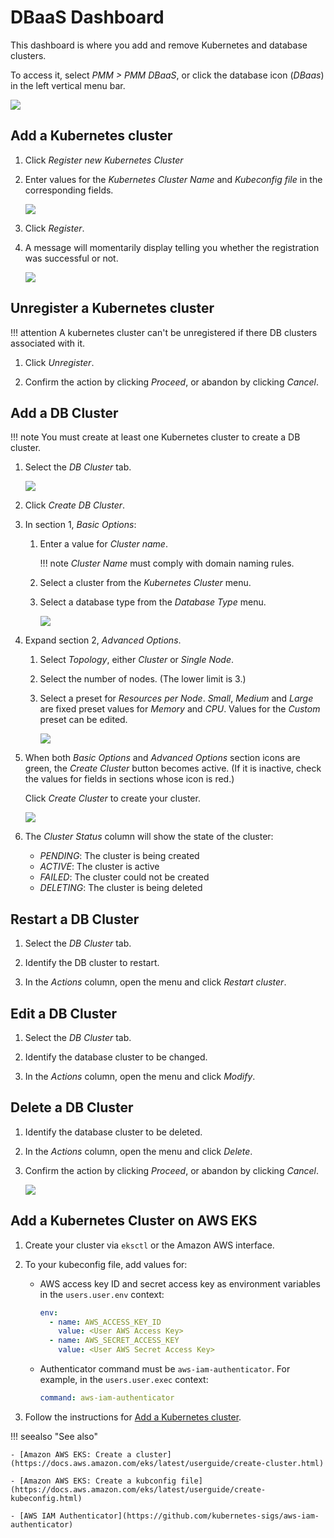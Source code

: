 # DBaaS Dashboard

This dashboard is where you add and remove Kubernetes and database clusters.

To access it, select *PMM > PMM DBaaS*, or click the database icon (*DBaas*) in the left vertical menu bar.

![](../_images/PMM_DBaaS_Kubernetes_Cluster_Panel.jpg)

## Add a Kubernetes cluster

1. Click *Register new Kubernetes Cluster*

2. Enter values for the *Kubernetes Cluster Name* and *Kubeconfig file* in the corresponding fields.

    ![](../_images/PMM_DBaaS_Kubernetes_Cluster_Details.jpg)

3. Click *Register*.

4. A message will momentarily display telling you whether the registration was successful or not.

    ![](../_images/PMM_DBaaS_Kubernetes_Cluster_Added.jpg)

## Unregister a Kubernetes cluster

!!! attention
    A kubernetes cluster can't be unregistered if there DB clusters associated with it.

1. Click *Unregister*.

2. Confirm the action by clicking *Proceed*, or abandon by clicking *Cancel*.

## Add a DB Cluster

!!! note
    You must create at least one Kubernetes cluster to create a DB cluster.

1. Select the *DB Cluster* tab.

    ![](../_images/PMM_DBaaS_DB_Cluster_Panel.jpg)

2. Click *Create DB Cluster*.

3. In section 1, *Basic Options*:

    1. Enter a value for *Cluster name*.

        !!! note
            *Cluster Name* must comply with domain naming rules.

    2. Select a cluster from the *Kubernetes Cluster* menu.

    3. Select a database type from the *Database Type* menu.

        ![](../_images/PMM_DBaaS_DB_Cluster_Basic_Options_Filled.jpg)

4. Expand section 2, *Advanced Options*.

    1. Select *Topology*, either *Cluster* or *Single Node*.

    2. Select the number of nodes. (The lower limit is 3.)

    3. Select a preset for *Resources per Node*. *Small*, *Medium* and *Large* are fixed preset values for *Memory* and *CPU*. Values for the *Custom* preset can be edited.

         ![](../_images/PMM_DBaaS_DB_Cluster_Advanced_Options.jpg)

5. When both *Basic Options* and *Advanced Options* section icons are green, the *Create Cluster* button becomes active. (If it is inactive, check the values for fields in sections whose icon is red.)

    Click *Create Cluster* to create your cluster.

    ![](../_images/PMM_DBaaS_DB_Cluster_Created.png)

6. The *Cluster Status* column will show the state of the cluster:

    - *PENDING*: The cluster is being created
    - *ACTIVE*: The cluster is active
    - *FAILED*: The cluster could not be created
    - *DELETING*: The cluster is being deleted

## Restart a DB Cluster

1. Select the *DB Cluster* tab.

2. Identify the DB cluster to restart.

3. In the *Actions* column, open the menu and click *Restart cluster*.

## Edit a DB Cluster

1. Select the *DB Cluster* tab.

2. Identify the database cluster to be changed.

3. In the *Actions* column, open the menu and click *Modify*.

## Delete a DB Cluster

1. Identify the database cluster to be deleted.

2. In the *Actions* column, open the menu and click *Delete*.

3. Confirm the action by clicking *Proceed*, or abandon by clicking *Cancel*.

    ![](../_images/PMM_DBaaS_DB_Cluster_Delete.png)

## Add a Kubernetes Cluster on AWS EKS

1. Create your cluster via `eksctl` or the Amazon AWS interface.

2. To your kubeconfig file, add values for:

    - AWS access key ID and secret access key as environment variables in the `users.user.env` context:

        ```yml
        env:
          - name: AWS_ACCESS_KEY_ID
            value: <User AWS Access Key>
          - name: AWS_SECRET_ACCESS_KEY
            value: <User AWS Secret Access Key>
        ```

     - Authenticator command must be `aws-iam-authenticator`. For example, in the `users.user.exec` context:

        ```yml
        command: aws-iam-authenticator
        ```

3. Follow the instructions for [Add a Kubernetes cluster](#add-a-kubernetes-cluster).

!!! seealso "See also"

    - [Amazon AWS EKS: Create a cluster](https://docs.aws.amazon.com/eks/latest/userguide/create-cluster.html)

    - [Amazon AWS EKS: Create a kubconfig file](https://docs.aws.amazon.com/eks/latest/userguide/create-kubeconfig.html)

    - [AWS IAM Authenticator](https://github.com/kubernetes-sigs/aws-iam-authenticator)
